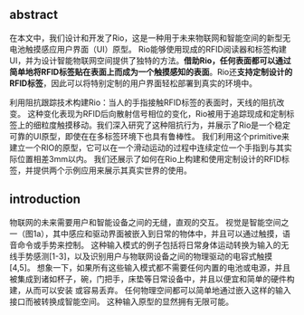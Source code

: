 ## abstract
在本文中，我们设计和开发了Rio，这是一种用于未来物联网和智能空间的新型无电池触摸感应用户界面（UI）原型。 Rio能够使用现成的RFID阅读器和标签构建UI，并为设计智能物联网空间提供了独特的方法。**借助Rio，任何表面都可以通过简单地将RFID标签贴在表面上而成为一个触摸感知的表面**。Rio还**支持定制设计的RFID标签**，因此可以将特别定制的用户界面轻松部署到真实的环境中。

利用阻抗跟踪技术构建Rio：当人的手指接触RFID标签的表面时，天线的阻抗改变。 这种变化表现为RFID后向散射信号相位的变化，Rio被用于追踪现成和定制标签上的细粒度触摸移动。我们深入研究了这种阻抗行为，并展示了Rio是一个稳定可靠的UI原型，即使在在多标签环境下也具有鲁棒性。 我们利用这个primitive来建立一个RIO的原型，它可以在一个滑动运动的过程中连续定位一个手指到与其实际位置相差3mm以内。 我们还展示了如何在Rio上构建和使用定制设计的RFID标签，并提供两个示例应用来展示其真实世界的使用。
## introduction
物联网的未来需要用户和智能设备之间的无缝，直观的交互。 视觉是智能空间之一（图1a），其中感应和驱动界面被嵌入到日常的物体中，并且可以通过触摸，语音命令或手势来控制。 这种输入模式的例子包括将日常身体运动转换为输入的无线手势感测[1-3]，以及识别用户与物联网设备之间的物理驱动的电容式触摸[4,5]。 想象一下，如果所有这些输入模式都不需要任何内置的电池或电源，并且被集成到诸如杯子，碗，门把手，床垫等日常设备中，并且以便宜和简单的硬件构建，从而可以安装 或容易丢弃。 任何物理空间都可以简单地通过嵌入这样的输入接口而被转换成智能空间。 这种输入原型的显然拥有无限可能。

